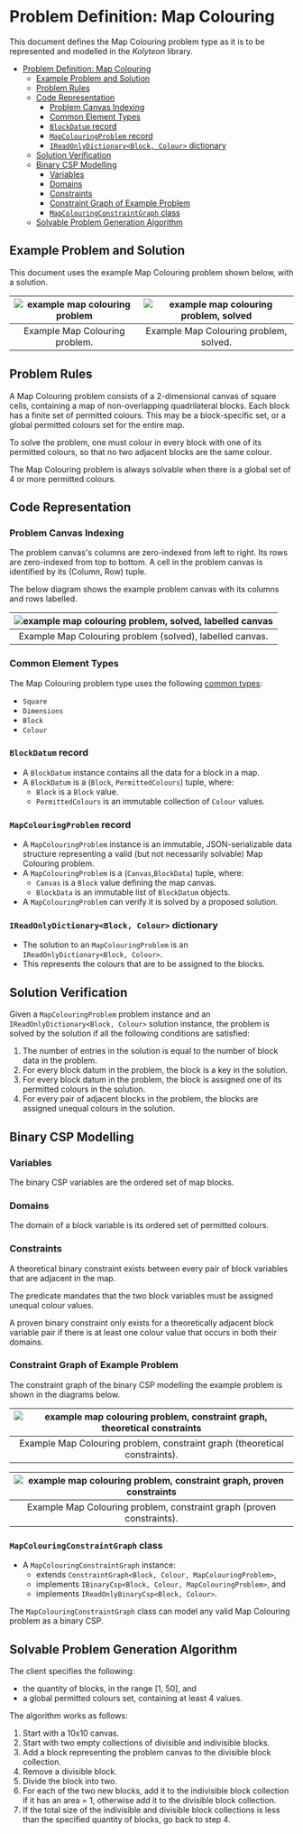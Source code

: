 # Problem Definition: Map Colouring

This document defines the Map Colouring problem type as it is to be represented and modelled in the *Kolyteon* library.

- [Problem Definition: Map Colouring](#problem-definition-map-colouring)
  - [Example Problem and Solution](#example-problem-and-solution)
  - [Problem Rules](#problem-rules)
  - [Code Representation](#code-representation)
    - [Problem Canvas Indexing](#problem-canvas-indexing)
    - [Common Element Types](#common-element-types)
    - [`BlockDatum` record](#blockdatum-record)
    - [`MapColouringProblem` record](#mapcolouringproblem-record)
    - [`IReadOnlyDictionary<Block, Colour>` dictionary](#ireadonlydictionaryblock-colour-dictionary)
  - [Solution Verification](#solution-verification)
  - [Binary CSP Modelling](#binary-csp-modelling)
    - [Variables](#variables)
    - [Domains](#domains)
    - [Constraints](#constraints)
    - [Constraint Graph of Example Problem](#constraint-graph-of-example-problem)
    - [`MapColouringConstraintGraph` class](#mapcolouringconstraintgraph-class)
  - [Solvable Problem Generation Algorithm](#solvable-problem-generation-algorithm)

## Example Problem and Solution

This document uses the example Map Colouring problem shown below, with a solution.

| ![example map colouring problem](media/example-problems-map-colouring-problem.png) | ![example map colouring problem, solved](media/example-problems-map-colouring-problem-solved.png) |
|:----------------------------------------------------------------------------------:|:-------------------------------------------------------------------------------------------------:|
|                           Example Map Colouring problem.                           |                              Example Map Colouring problem, solved.                               |

## Problem Rules

A Map Colouring problem consists of a 2-dimensional canvas of square cells, containing a map of non-overlapping quadrilateral blocks. Each block has a finite set of permitted colours. This may be a block-specific set, or a global permitted colours set for the entire map.

To solve the problem, one must colour in every block with one of its permitted colours, so that no two adjacent blocks are the same colour.

The Map Colouring problem is always solvable when there is a global set of 4 or more permitted colours.

## Code Representation

### Problem Canvas Indexing

The problem canvas's columns are zero-indexed from left to right. Its rows are zero-indexed from top to bottom. A cell in the problem canvas is identified by its (Column, Row) tuple.

The below diagram shows the example problem canvas with its columns and rows labelled.

| ![example map colouring problem, solved, labelled canvas](media/example-problems-map-colouring-problem-canvas-labelled.png) |
|:---------------------------------------------------------------------------------------------------------------------------:|
|                                  Example Map Colouring problem (solved), labelled canvas.                                   |

### Common Element Types

The Map Colouring problem type uses the following [common types](problem_definition_common_elements.md):

- `Square`
- `Dimensions`
- `Block`
- `Colour`

### `BlockDatum` record

- A `BlockDatum` instance contains all the data for a block in a map.
- A `BlockDatum` is a (`Block`, `PermittedColours`) tuple, where:
  - `Block` is a `Block` value.
  - `PermittedColours` is an immutable collection of `Colour` values.

### `MapColouringProblem` record

- A `MapColouringProblem` instance is an immutable, JSON-serializable data structure representing a valid (but not necessarily solvable) Map Colouring problem.
- A `MapColouringProblem` is a (`Canvas`,`BlockData`) tuple, where:
  - `Canvas` is a `Block` value defining the map canvas.
  - `BlockData` is an immutable list of `BlockDatum` objects.
- A `MapColouringProblem` can verify it is solved by a proposed solution.

### `IReadOnlyDictionary<Block, Colour>` dictionary

- The solution to an `MapColouringProblem` is an `IReadOnlyDictionary<Block, Colour>`.
- This represents the colours that are to be assigned to the blocks.

## Solution Verification

Given a `MapColouringProblem` problem instance and an `IReadOnlyDictionary<Block, Colour>` solution instance, the problem is solved by the solution if all the following conditions are satisfied:

1. The number of entries in the solution is equal to the number of block data in the problem.
2. For every block datum in the problem, the block is a key in the solution.
3. For every block datum in the problem, the block is assigned one of its permitted colours in the solution.
4. For every pair of adjacent blocks in the problem, the blocks are assigned unequal colours in the solution.

## Binary CSP Modelling

### Variables

The binary CSP variables are the ordered set of map blocks.

### Domains

The domain of a block variable is its ordered set of permitted colours.

### Constraints

A theoretical binary constraint exists between every pair of block variables that are adjacent in the map.

The predicate mandates that the two block variables must be assigned unequal colour values.

A proven binary constraint only exists for a theoretically adjacent block variable pair if there is at least one colour value that occurs in both their domains.

### Constraint Graph of Example Problem

The constraint graph of the binary CSP modelling the example problem is shown in the diagrams below.

| ![example map colouring problem, constraint graph, theoretical constraints](media/example-problems-map-colouring-constraint-graph-theoretical.png) |
|:--------------------------------------------------------------------------------------------------------------------------------------------------:|
|                                     Example Map Colouring problem, constraint graph (theoretical constraints).                                     |

| ![example map colouring problem, constraint graph, proven constraints](media/example-problems-map-colouring-constraint-graph-proven.png) |
|:----------------------------------------------------------------------------------------------------------------------------------------:|
|                                  Example Map Colouring problem, constraint graph (proven constraints).                                   |

### `MapColouringConstraintGraph` class

- A `MapColouringConstraintGraph` instance:
  - extends `ConstraintGraph<Block, Colour, MapColouringProblem>`,
  - implements `IBinaryCsp<Block, Colour, MapColouringProblem>`, and
  - implements `IReadOnlyBinaryCsp<Block, Colour>`.

The `MapColouringConstraintGraph` class can model any valid Map Colouring problem as a binary CSP.

## Solvable Problem Generation Algorithm

The client specifies the following:

- the quantity of blocks, in the range \[1, 50\], and
- a global permitted colours set, containing at least 4 values.

The algorithm works as follows:

1. Start with a 10x10 canvas.
2. Start with two empty collections of divisible and indivisible blocks.
3. Add a block representing the problem canvas to the divisible block collection.
4. Remove a divisible block.
5. Divide the block into two.
6. For each of the two new blocks, add it to the indivisible block collection if it has an area = 1, otherwise add it to the divisible block collection.
7. If the total size of the indivisible and divisible block collections is less than the specified quantity of blocks, go back to step 4.
